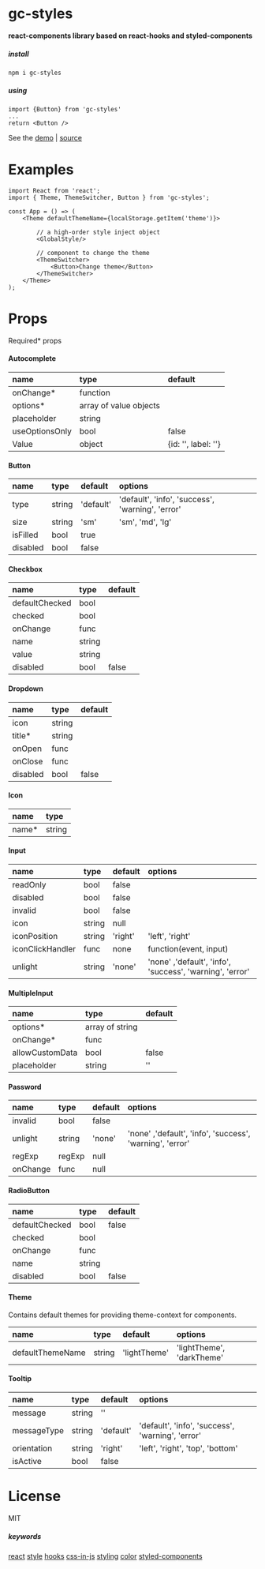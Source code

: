gc-styles
===
**react-components library based on react-hooks and styled-components**
##### install
```npm i gc-styles```
##### using
```
import {Button} from 'gc-styles'
...
return <Button />
```

See the [demo](https://hakicha.github.io/gc-styles/) | [source](https://github.com/HaKicha/gc-styles)

Examples
===

```
import React from 'react';
import { Theme, ThemeSwitcher, Button } from 'gc-styles';

const App = () => (
    <Theme defaultThemeName={localStorage.getItem('theme')}>

        // a high-order style inject object
        <GlobalStyle/>

        // component to change the theme
        <ThemeSwitcher>
            <Button>Change theme</Button>
        </ThemeSwitcher>
    </Theme>
);
```

Props
===
Required* props
#### Autocomplete
|name|type|default|
|:---|:----|:-----------|
|onChange*|function|
|options*|array of value objects||
|placeholder|string||
|useOptionsOnly|bool|false|
|Value|object|{id: '', label: ''}|


#### Button
|name|type|default|options|
|:---|:----|:-----------|:---|
|type|string|'default'|'default', 'info', 'success', 'warning', 'error'
|size|string|'sm'|'sm', 'md', 'lg'|
|isFilled|bool|true|
|disabled|bool|false|

#### Checkbox
|name|type|default|
|:---|:----|:-----------|
|defaultChecked|bool|||
|checked|bool|||
|onChange|func|||
|name|string|||
|value|string|||
|disabled|bool|false||

#### Dropdown
|name|type|default|
|:---|:----|:-----------|
|icon|string||
|title*|string||
|onOpen|func||
|onClose|func||
|disabled|bool|false|

#### Icon
|name|type|
|:---|:----|
|name*|string|

#### Input

|name|type|default|options|
|:---|:----|:-----------|:---|
|readOnly|bool|false||
|disabled|bool|false||
|invalid|bool|false||
|icon|string|null||
|iconPosition|string|'right'|'left', 'right'|
|iconClickHandler|func|none|function(event, input)|
|unlight|string|'none'|'none' ,'default', 'info', 'success', 'warning', 'error'|

#### MultipleInput

|name|type|default|
|:---|:----|:-----|
|options*|array of string||
|onChange*|func||
|allowCustomData|bool|false|
|placeholder|string|''|

#### Password

|name|type|default|options|
|:---|:----|:-----|:-----|
|invalid|bool|false|
|unlight|string|'none'|'none' ,'default', 'info', 'success', 'warning', 'error'
|regExp|regExp|null|
|onChange|func|null|

#### RadioButton
|name|type|default|
|:---|:----|:-----|
|defaultChecked|bool|false|
|checked|bool||
|onChange|func||
|name|string||
|disabled|bool|false|

#### Theme
Contains default themes for providing theme-context for components.

|name|type|default|options|
|:---|:----|:-----------|:---|
|defaultThemeName|string|'lightTheme'|'lightTheme', 'darkTheme'

#### Tooltip
|name|type|default|options|
|:---|:----|:-----|:-----|
|message|string|''||
|messageType|string|'default'|'default', 'info', 'success', 'warning', 'error'|
|orientation|string|'right'|'left', 'right', 'top', 'bottom'|
|isActive|bool|false||

License
===
MIT

##### keywords
[react](https://www.npmjs.com/search?q=keywords:react)
[style](https://www.npmjs.com/search?q=keywords:style)
[hooks](https://www.npmjs.com/search?q=keywords:hooks)
[css-in-js](https://www.npmjs.com/search?q=keywords:css-in-js)
[styling](https://www.npmjs.com/search?q=keywords:styling)
[color](https://www.npmjs.com/search?q=keywords:color)
[styled-components](https://www.npmjs.com/search?q=keywords:styled-components)

